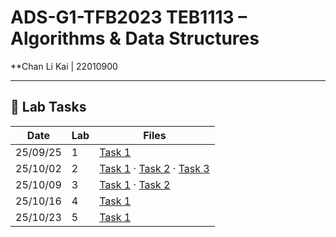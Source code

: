 # ADS-G1-TFB2023 TEB1113 – Algorithms & Data Structures

**Chan Li Kai | 22010900

---

## 📘 Lab Tasks

| Date | Lab | Files |
|------|--------|-------|
| 25/09/25 | 1 | [Task 1](./25_09_25/Task%201.cpp) |
| 25/10/02 | 2 | [Task 1](./25_10_02/Task%201.cpp) · [Task 2](./25_10_02/Task%202.cpp) · [Task 3](./25_10_02/Task%203.cpp) |
| 25/10/09 | 3 | [Task 1](./25_10_09/Task%201.cpp) · [Task 2](./25_10_09/Task%202.cpp) |
| 25/10/16 | 4 | [Task 1](./25_10_16/Task%201.cpp) |
| 25/10/23 | 5 | [Task 1](./25_10_23/Task%201.cpp) |

